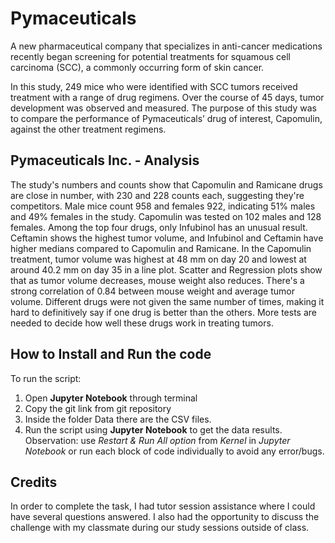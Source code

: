 # Pymaceuticals

A new pharmaceutical company that specializes in anti-cancer medications recently began screening for potential treatments for squamous cell carcinoma (SCC), a commonly occurring form of skin cancer.

 In this study, 249 mice who were identified with SCC tumors received treatment with a range of drug regimens. Over the course of 45 days, tumor development was observed and measured. The purpose of this study was to compare the performance of Pymaceuticals’ drug of interest, Capomulin, against the other treatment regimens.


## Pymaceuticals Inc. - Analysis
The study's numbers and counts show that Capomulin and Ramicane drugs are close in number, with 230 and 228 counts each, suggesting they're competitors.
Male mice count 958 and females 922, indicating 51% males and 49% females in the study. Capomulin was tested on 102 males and 128 females.
Among the top four drugs, only Infubinol has an unusual result. Ceftamin shows the highest tumor volume, and Infubinol and Ceftamin have higher medians compared to Capomulin and Ramicane.
In the Capomulin treatment, tumor volume was highest at 48 mm on day 20 and lowest at around 40.2 mm on day 35 in a line plot.
Scatter and Regression plots show that as tumor volume decreases, mouse weight also reduces. There's a strong correlation of 0.84 between mouse weight and average tumor volume.
Different drugs were not given the same number of times, making it hard to definitively say if one drug is better than the others.
More tests are needed to decide how well these drugs work in treating tumors.

## How to Install and Run the code

To run the script:
1. Open **Jupyter Notebook** through terminal
2. Copy the git link from git repository
3. Inside the folder Data there are the CSV files.
4. Run the script using **Jupyter Notebook** to get the data results. Observation: use *Restart & Run All option* from *Kernel* in *Jupyter Notebook* or run each block of code individually to avoid any error/bugs.


## Credits

In order to complete the task, I had tutor session assistance where I could have several questions answered. I also had the opportunity to discuss the challenge with my classmate during our study sessions outside of class.

